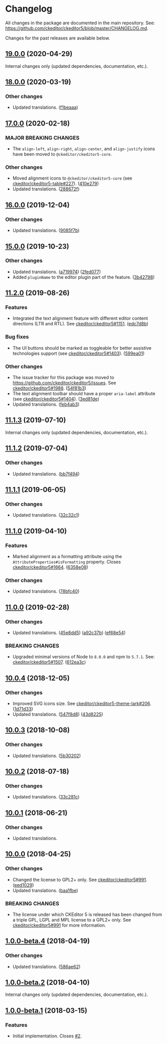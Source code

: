 Changelog
=========

All changes in the package are documented in the main repository. See: https://github.com/ckeditor/ckeditor5/blob/master/CHANGELOG.md.

Changes for the past releases are available below.

## [19.0.0](https://github.com/ckeditor/ckeditor5-alignment/compare/v18.0.0...v19.0.0) (2020-04-29)

Internal changes only (updated dependencies, documentation, etc.).


## [18.0.0](https://github.com/ckeditor/ckeditor5-alignment/compare/v17.0.0...v18.0.0) (2020-03-19)

### Other changes

* Updated translations. ([f1beaaa](https://github.com/ckeditor/ckeditor5-alignment/commit/f1beaaa))


## [17.0.0](https://github.com/ckeditor/ckeditor5-alignment/compare/v16.0.0...v17.0.0) (2020-02-18)

### MAJOR BREAKING CHANGES

* The `align-left`, `align-right`, `align-center`, and `align-justify` icons have been moved to `@ckeditor/ckeditor5-core`.

### Other changes

* Moved alignment icons to `@ckeditor/ckeditor5-core` (see [ckeditor/ckeditor5-table#227](https://github.com/ckeditor/ckeditor5-table/issues/227)). ([410e279](https://github.com/ckeditor/ckeditor5-alignment/commit/410e279))
* Updated translations. ([288672f](https://github.com/ckeditor/ckeditor5-alignment/commit/288672f))


## [16.0.0](https://github.com/ckeditor/ckeditor5-alignment/compare/v15.0.0...v16.0.0) (2019-12-04)

### Other changes

* Updated translations. ([9085f7b](https://github.com/ckeditor/ckeditor5-alignment/commit/9085f7b))


## [15.0.0](https://github.com/ckeditor/ckeditor5-alignment/compare/v11.2.0...v15.0.0) (2019-10-23)

### Other changes

* Updated translations. ([a719974](https://github.com/ckeditor/ckeditor5-alignment/commit/a719974)) ([2fed077](https://github.com/ckeditor/ckeditor5-alignment/commit/2fed077))
* Added `pluginName` to the editor plugin part of the feature. ([3b42798](https://github.com/ckeditor/ckeditor5-alignment/commit/3b42798))


## [11.2.0](https://github.com/ckeditor/ckeditor5-alignment/compare/v11.1.3...v11.2.0) (2019-08-26)

### Features

* Integrated the text alignment feature with different editor content directions (LTR and RTL). See [ckeditor/ckeditor5#1151](https://github.com/ckeditor/ckeditor5/issues/1151). ([edc7d8b](https://github.com/ckeditor/ckeditor5-alignment/commit/edc7d8b))

### Bug fixes

* The UI buttons should be marked as toggleable for better assistive technologies support (see [ckeditor/ckeditor5#1403](https://github.com/ckeditor/ckeditor5/issues/1403)). ([599ea01](https://github.com/ckeditor/ckeditor5-alignment/commit/599ea01))

### Other changes

* The issue tracker for this package was moved to https://github.com/ckeditor/ckeditor5/issues. See [ckeditor/ckeditor5#1988](https://github.com/ckeditor/ckeditor5/issues/1988). ([54f81b3](https://github.com/ckeditor/ckeditor5-alignment/commit/54f81b3))
* The text alignment toolbar should have a proper `aria-label` attribute (see [ckeditor/ckeditor5#1404](https://github.com/ckeditor/ckeditor5/issues/1404)). ([3ed81de](https://github.com/ckeditor/ckeditor5-alignment/commit/3ed81de))
* Updated translations. ([feb4ab3](https://github.com/ckeditor/ckeditor5-alignment/commit/feb4ab3))


## [11.1.3](https://github.com/ckeditor/ckeditor5-alignment/compare/v11.1.2...v11.1.3) (2019-07-10)

Internal changes only (updated dependencies, documentation, etc.).


## [11.1.2](https://github.com/ckeditor/ckeditor5-alignment/compare/v11.1.1...v11.1.2) (2019-07-04)

### Other changes

* Updated translations. ([bb7f494](https://github.com/ckeditor/ckeditor5-alignment/commit/bb7f494))


## [11.1.1](https://github.com/ckeditor/ckeditor5-alignment/compare/v11.1.0...v11.1.1) (2019-06-05)

### Other changes

* Updated translations. ([32c32c1](https://github.com/ckeditor/ckeditor5-alignment/commit/32c32c1))


## [11.1.0](https://github.com/ckeditor/ckeditor5-alignment/compare/v11.0.0...v11.1.0) (2019-04-10)

### Features

* Marked alignment as a formatting attribute using the `AttributeProperties#isFormatting` property. Closes [ckeditor/ckeditor5#1664](https://github.com/ckeditor/ckeditor5/issues/1664). ([6358e08](https://github.com/ckeditor/ckeditor5-alignment/commit/6358e08))

### Other changes

* Updated translations. ([78bfc40](https://github.com/ckeditor/ckeditor5-alignment/commit/78bfc40))


## [11.0.0](https://github.com/ckeditor/ckeditor5-alignment/compare/v10.0.4...v11.0.0) (2019-02-28)

### Other changes

* Updated translations. ([45e8dd5](https://github.com/ckeditor/ckeditor5-alignment/commit/45e8dd5)) ([a92c37b](https://github.com/ckeditor/ckeditor5-alignment/commit/a92c37b)) ([ef68e54](https://github.com/ckeditor/ckeditor5-alignment/commit/ef68e54))

### BREAKING CHANGES

* Upgraded minimal versions of Node to `8.0.0` and npm to `5.7.1`. See: [ckeditor/ckeditor5#1507](https://github.com/ckeditor/ckeditor5/issues/1507). ([612ea3c](https://github.com/ckeditor/ckeditor5-cloud-services/commit/612ea3c))


## [10.0.4](https://github.com/ckeditor/ckeditor5-alignment/compare/v10.0.3...v10.0.4) (2018-12-05)

### Other changes

* Improved SVG icons size. See [ckeditor/ckeditor5-theme-lark#206](https://github.com/ckeditor/ckeditor5-theme-lark/issues/206). ([1d71d33](https://github.com/ckeditor/ckeditor5-alignment/commit/1d71d33))
* Updated translations. ([547f8d8](https://github.com/ckeditor/ckeditor5-alignment/commit/547f8d8)) ([43d8225](https://github.com/ckeditor/ckeditor5-alignment/commit/43d8225))


## [10.0.3](https://github.com/ckeditor/ckeditor5-alignment/compare/v10.0.2...v10.0.3) (2018-10-08)

### Other changes

* Updated translations. ([5b30202](https://github.com/ckeditor/ckeditor5-alignment/commit/5b30202))


## [10.0.2](https://github.com/ckeditor/ckeditor5-alignment/compare/v10.0.1...v10.0.2) (2018-07-18)

### Other changes

* Updated translations. ([33c281c](https://github.com/ckeditor/ckeditor5-alignment/commit/33c281c))


## [10.0.1](https://github.com/ckeditor/ckeditor5-alignment/compare/v10.0.0...v10.0.1) (2018-06-21)

### Other changes

* Updated translations.


## [10.0.0](https://github.com/ckeditor/ckeditor5-alignment/compare/v1.0.0-beta.4...v10.0.0) (2018-04-25)

### Other changes

* Changed the license to GPL2+ only. See [ckeditor/ckeditor5#991](https://github.com/ckeditor/ckeditor5/issues/991). ([eed1029](https://github.com/ckeditor/ckeditor5-alignment/commit/eed1029))
* Updated translations. ([baa1fbe](https://github.com/ckeditor/ckeditor5-alignment/commit/baa1fbe))

### BREAKING CHANGES

* The license under which CKEditor 5 is released has been changed from a triple GPL, LGPL and MPL license to a GPL2+ only. See [ckeditor/ckeditor5#991](https://github.com/ckeditor/ckeditor5/issues/991) for more information.


## [1.0.0-beta.4](https://github.com/ckeditor/ckeditor5-alignment/compare/v1.0.0-beta.2...v1.0.0-beta.4) (2018-04-19)

### Other changes

* Updated translations. ([586ae62](https://github.com/ckeditor/ckeditor5-alignment/commit/586ae62))


## [1.0.0-beta.2](https://github.com/ckeditor/ckeditor5-alignment/compare/v1.0.0-beta.1...v1.0.0-beta.2) (2018-04-10)

Internal changes only (updated dependencies, documentation, etc.).


## [1.0.0-beta.1](https://github.com/ckeditor/ckeditor5-alignment/compare/v0.0.1...v1.0.0-beta.1) (2018-03-15)

### Features

* Initial implementation. Closes [#2](https://github.com/ckeditor/ckeditor5-alignment/issues/2).
